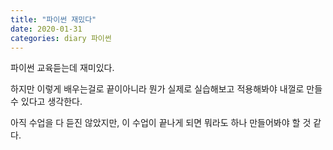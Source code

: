 ```yaml
---
title: "파이썬 재밌다"
date: 2020-01-31
categories: diary 파이썬
---
```

파이썬 교육듣는데 재미있다.

하지만 이렇게 배우는걸로 끝이아니라 뭔가 실제로 실습해보고 적용해봐야 내껄로 만들 수 있다고 생각한다.

아직 수업을 다 듣진 않았지만, 이 수업이 끝나게 되면 뭐라도 하나 만들어봐야 할 것 같다.
